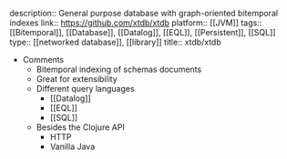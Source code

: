 description:: General purpose database with graph-oriented bitemporal indexes
link:: https://github.com/xtdb/xtdb
platform:: [[JVM]]
tags:: [[Bitemporal]], [[Database]], [[Datalog]], [[EQL]], [[Persistent]], [[SQL]]
type:: [[networked database]], [[library]]
title:: xtdb/xtdb

- Comments
	- Bitemporal indexing of schemas documents
	- Great for extensibility
	- Different query languages
		- [[Datalog]]
		- [[EQL]]
		- [[SQL]]
	- Besides the Clojure API
		- HTTP
		- Vanilla Java
